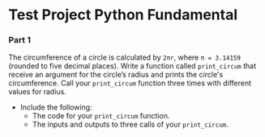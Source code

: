 # Test Project Python Fundamental

### Part 1

The circumference of a circle is calculated by `2πr`, where `π = 3.14159` (rounded to five decimal places). 
Write a function called `print_circum` that receive an argument for the circle’s radius and prints the circle's circumference.
Call your `print_circum` function three times with different values for radius.

* Include the following:
  * The code for your `print_circum` function. 
  * The inputs and outputs to three calls of your `print_circum`.